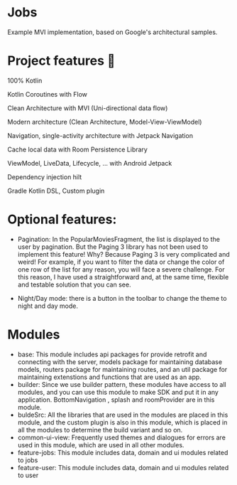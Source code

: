 # Jobs
Example MVI implementation, based on Google's architectural samples.

# Project features 🚀
100% Kotlin

Kotlin Coroutines with Flow

Clean Architecture with MVI (Uni-directional data flow)

Modern architecture (Clean Architecture, Model-View-ViewModel)

Navigation, single-activity architecture with Jetpack Navigation

Cache local data with Room Persistence Library

ViewModel, LiveData, Lifecycle, ... with Android Jetpack

Dependency injection hilt

Gradle Kotlin DSL, Custom plugin

# Optional features:

* Pagination: In the PopularMoviesFragment, the list is displayed to the user by pagination. But the Paging 3 library has not been used to implement this feature! Why? Because Paging 3 is very complicated and weird! For example, if you want to filter the data or change the color of one row of the list for any reason, you will face a severe challenge. For this reason, I have used a straightforward and, at the same time, flexible and testable solution that you can see.

* Night/Day mode: there is a button in the toolbar to change the theme to night and day mode.

# Modules
* base: This module includes api packages for provide retrofit and connecting with the server, models package for maintaining database models, routers package for maintaining routes, and an util package for maintaining extenstions and functions that are used as an app.
* builder: Since we use builder pattern, these modules have access to all modules, and you can use this module to make SDK and put it in any application. BottomNavigation , splash and roomProvider are in this module.
* buldeSrc: All the libraries that are used in the modules are placed in this module, and the custom plugin is also in this module, which is placed in all the modules to determine the build variant and so on.
* common-ui-view: Frequently used themes and dialogues for errors are used in this module, which are used in all other modules.
* feature-jobs: This module includes data, domain and ui modules related to jobs
* feature-user: This module includes data, domain and ui modules related to user

